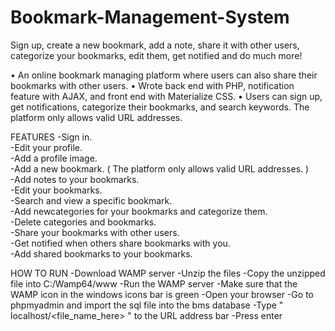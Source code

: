 # Bookmark-Management-System
Sign up, create a new bookmark, add a note, share it with other users, categorize your bookmarks, edit them, get notified and do much more! 

• An online bookmark managing platform where users can also share their bookmarks with other users.
• Wrote back end with PHP, notification feature with AJAX, and front end with Materialize CSS.
• Users can sign up, get notifications, categorize their bookmarks, and search keywords. The platform only allows valid URL addresses.

FEATURES
-Sign in.  
-Edit your profile.  
-Add a profile image.  
-Add a new bookmark. ( The platform only allows valid URL addresses. )  
-Add notes to your bookmarks.  
-Edit your bookmarks.  
-Search and view a specific bookmark.  
-Add newcategories for your bookmarks and categorize them.  
-Delete categories and bookmarks.  
-Share your bookmarks with other users.  
-Get notified when others share bookmarks with you.  
-Add shared bookmarks to your bookmarks.  

HOW TO RUN
-Download WAMP server
-Unzip the files 
-Copy the unzipped file into C:/Wamp64/www
-Run the WAMP server
-Make sure that the WAMP icon in the windows icons bar is green
-Open your browser
-Go to phpmyadmin and import the sql file into the bms database
-Type " localhost/<file_name_here> " to the URL address bar
-Press enter
